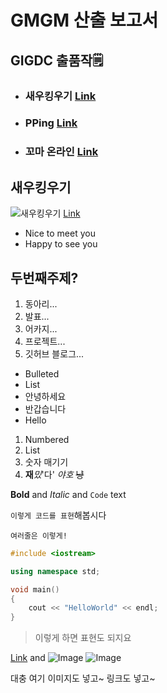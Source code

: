 # GMGM 산출 보고서

## GIGDC 출품작🗒️

- ### 새우킹우기 [Link](https://www.youtube.com/watch?v=sw-D3gNTPn8)
- ### PPing [Link](http://www.gigdc.or.kr/sub01/sub03.php)
- ### 꼬마 온라인 [Link](http://www.gigdc.or.kr/sub01/sub03.php)

## 새우킹우기
![새우킹우기](https://user-images.githubusercontent.com/64318091/119527622-78506200-bdbb-11eb-996e-38d1f1cd3cfa.png)
[Link](url)

- Nice to meet you
- Happy to see you

## 두번째주제?

1. 동아리...
2. 발표...
3. 어카지...
4. 프로젝트...
5. 깃허브 블로그...

- Bulleted
- List
- 안녕하세요
- 반갑습니다
- Hello

1. Numbered
2. List
3. 숫자 매기기
4. **재**_밌_'다' *야호* ~~냥~~

**Bold** and _Italic_ and `Code` text

`이렇게 코드를 표현`해봅시다

```여러줄은 이렇게!```

```cpp
#include <iostream>

using namespace std;

void main()
{
	cout << "HelloWorld" << endl;
}
```

> 이렇게 하면 표현도 되지요

[Link](url) and ![Image](src)
![Image](https://user-images.githubusercontent.com/64318091/119260263-0c2ffb80-bc0d-11eb-83c4-da059e224300.png)

대충 여기 이미지도 넣고~ 링크도 넣고~
```
